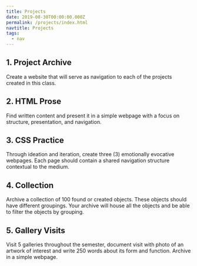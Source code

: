 ```yaml
---
title: Projects
date: 2019-08-30T00:00:00.000Z
permalink: /projects/index.html
navtitle: Projects
tags:
  - nav
---
```


## 1. Project Archive

Create a website that will serve as navigation to each of the projects created in this class.

## 2. HTML Prose

Find written content and present it in a simple webpage with a focus on structure, presentation, and navigation.

## 3. CSS Practice

Through ideation and iteration, create three (3) emotionally evocative webpages. Each page should contain a shared navigation structure contextual to the medium.

## 4. Collection

Archive a collection of 100 found or created objects. These objects should have different groupings. Your archive will house all the objects and be able to filter the objects by grouping.

## 5. Gallery Visits

Visit 5 galleries throughout the semester, document visit with photo of an artwork of interest and write 250 words about its form and function. Archive in a simple webpage.
